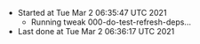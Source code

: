   - Started at Tue Mar  2 06:35:47 UTC 2021
    - Running tweak 000-do-test-refresh-deps...
  - Last done at Tue Mar  2 06:36:17 UTC 2021
